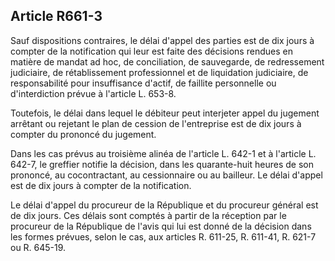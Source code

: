 Article R661-3
----
Sauf dispositions contraires, le délai d'appel des parties est de dix jours à
compter de la notification qui leur est faite des décisions rendues en matière
de mandat ad hoc, de conciliation, de sauvegarde, de redressement judiciaire, de
rétablissement professionnel et de liquidation judiciaire, de responsabilité
pour insuffisance d'actif, de faillite personnelle ou d'interdiction prévue à
l'article L. 653-8.

Toutefois, le délai dans lequel le débiteur peut interjeter appel du jugement
arrêtant ou rejetant le plan de cession de l'entreprise est de dix jours à
compter du prononcé du jugement.

Dans les cas prévus au troisième alinéa de l'article L. 642-1 et à l'article L.
642-7, le greffier notifie la décision, dans les quarante-huit heures de son
prononcé, au cocontractant, au cessionnaire ou au bailleur. Le délai d'appel est
de dix jours à compter de la notification.

Le délai d'appel du procureur de la République et du procureur général est de
dix jours. Ces délais sont comptés à partir de la réception par le procureur de
la République de l'avis qui lui est donné de la décision dans les formes
prévues, selon le cas, aux articles R. 611-25, R. 611-41, R. 621-7 ou R. 645-19.
